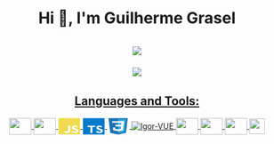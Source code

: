 <h1 align="center">Hi 👋, I'm Guilherme Grasel</h1>

<div align="center">
  <a href="https://github.com/guigrasel">
</div>

<h2 align="center"><img src="https://wakatime.com/badge/user/b53541dd-3a42-4f8b-a796-4f9402ce93c5.svg"/></h2>
<div align="center">
   <img src="https://github-readme-stats.vercel.app/api/wakatime?username=guigrasel" />
</div>


<h2 align="center">Languages and Tools:</h1>
  <div align="center">
  <img align="center" height="30" width="40" src="https://cdn.jsdelivr.net/gh/devicons/devicon/icons/vscode/vscode-original.svg" />
     <img align="center"  height="30" width="40"  src="https://cdn.jsdelivr.net/gh/devicons/devicon/icons/git/git-original-wordmark.svg" />
  <img align="center"  height="30" width="40" src="https://raw.githubusercontent.com/devicons/devicon/master/icons/javascript/javascript-plain.svg">
     <img align="center" height="30" width="40" src="https://raw.githubusercontent.com/devicons/devicon/master/icons/typescript/typescript-plain.svg">
    <img align="center" alt="Igor-CSS" height="30" width="40" src="https://raw.githubusercontent.com/devicons/devicon/master/icons/css3/css3-original.svg">
    <img align="center" alt="Igor-VUE" height="30" width="40"  src="https://cdn.jsdelivr.net/gh/devicons/devicon/icons/postgresql/postgresql-original-wordmark.svg" />
        <img align="center" height="30" width="40" src="https://cdn.jsdelivr.net/gh/devicons/devicon/icons/graphql/graphql-plain-wordmark.svg"/>
    <img align="center" src="https://bestofjs.org/logos/vuetify.svg" width="40" height="30"/>
   <img align="center"  height="30" width="40" src="https://cdn.jsdelivr.net/gh/devicons/devicon/icons/vuejs/vuejs-original-wordmark.svg" />
    <img align="center" src="https://cdn.quasar.dev/logo/svg/quasar-logo.svg" width="28" height="28"/>
</div>

